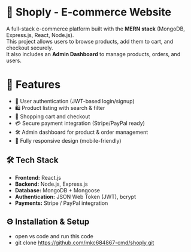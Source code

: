 # 🛒 Shoply - E-commerce Website

A full-stack e-commerce platform built with the **MERN stack** (MongoDB, Express.js, React, Node.js).  
This project allows users to browse products, add them to cart, and checkout securely.  
It also includes an **Admin Dashboard** to manage products, orders, and users.


# 🚀 Features

- 🔑 User authentication (JWT-based login/signup)
- 🛍️ Product listing with search & filter
- 🛒 Shopping cart and checkout
- 💳 Secure payment integration (Stripe/PayPal ready)
- 🛠️ Admin dashboard for product & order management
- 📱 Fully responsive design (mobile-friendly)



## 🛠️ Tech Stack

- **Frontend:** React.js
- **Backend:** Node.js, Express.js
- **Database:** MongoDB + Mongoose
- **Authentication:** JSON Web Token (JWT), bcrypt
- **Payments:** Stripe / PayPal integration


## ⚙️ Installation & Setup

- open vs code and run this code 
- git clone https://github.com/mkc684867-cmd/shoply.git

